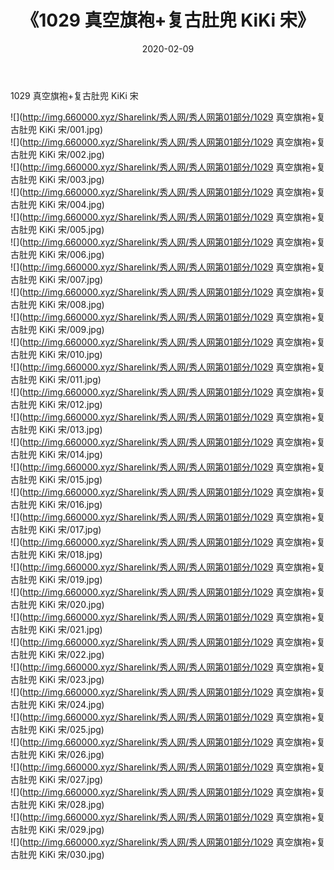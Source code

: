 ﻿---
layout: post
title:  《1029 真空旗袍+复古肚兜 KiKi 宋》
date:   2020-02-09
img: http://img.660000.xyz/Sharelink/秀人网/秀人网第01部分/1029 真空旗袍+复古肚兜 KiKi 宋/000.jpg
categories: [美女, 清纯, 唯美]
---

1029 真空旗袍+复古肚兜 KiKi 宋

  ![](http://img.660000.xyz/Sharelink/秀人网/秀人网第01部分/1029 真空旗袍+复古肚兜 KiKi 宋/001.jpg) <br> ![](http://img.660000.xyz/Sharelink/秀人网/秀人网第01部分/1029 真空旗袍+复古肚兜 KiKi 宋/002.jpg) <br> ![](http://img.660000.xyz/Sharelink/秀人网/秀人网第01部分/1029 真空旗袍+复古肚兜 KiKi 宋/003.jpg) <br> ![](http://img.660000.xyz/Sharelink/秀人网/秀人网第01部分/1029 真空旗袍+复古肚兜 KiKi 宋/004.jpg) <br> ![](http://img.660000.xyz/Sharelink/秀人网/秀人网第01部分/1029 真空旗袍+复古肚兜 KiKi 宋/005.jpg) <br> ![](http://img.660000.xyz/Sharelink/秀人网/秀人网第01部分/1029 真空旗袍+复古肚兜 KiKi 宋/006.jpg) <br> ![](http://img.660000.xyz/Sharelink/秀人网/秀人网第01部分/1029 真空旗袍+复古肚兜 KiKi 宋/007.jpg) <br> ![](http://img.660000.xyz/Sharelink/秀人网/秀人网第01部分/1029 真空旗袍+复古肚兜 KiKi 宋/008.jpg) <br> ![](http://img.660000.xyz/Sharelink/秀人网/秀人网第01部分/1029 真空旗袍+复古肚兜 KiKi 宋/009.jpg) <br> ![](http://img.660000.xyz/Sharelink/秀人网/秀人网第01部分/1029 真空旗袍+复古肚兜 KiKi 宋/010.jpg) <br> ![](http://img.660000.xyz/Sharelink/秀人网/秀人网第01部分/1029 真空旗袍+复古肚兜 KiKi 宋/011.jpg) <br> ![](http://img.660000.xyz/Sharelink/秀人网/秀人网第01部分/1029 真空旗袍+复古肚兜 KiKi 宋/012.jpg) <br> ![](http://img.660000.xyz/Sharelink/秀人网/秀人网第01部分/1029 真空旗袍+复古肚兜 KiKi 宋/013.jpg) <br> ![](http://img.660000.xyz/Sharelink/秀人网/秀人网第01部分/1029 真空旗袍+复古肚兜 KiKi 宋/014.jpg) <br> ![](http://img.660000.xyz/Sharelink/秀人网/秀人网第01部分/1029 真空旗袍+复古肚兜 KiKi 宋/015.jpg) <br> ![](http://img.660000.xyz/Sharelink/秀人网/秀人网第01部分/1029 真空旗袍+复古肚兜 KiKi 宋/016.jpg) <br> ![](http://img.660000.xyz/Sharelink/秀人网/秀人网第01部分/1029 真空旗袍+复古肚兜 KiKi 宋/017.jpg) <br> ![](http://img.660000.xyz/Sharelink/秀人网/秀人网第01部分/1029 真空旗袍+复古肚兜 KiKi 宋/018.jpg) <br> ![](http://img.660000.xyz/Sharelink/秀人网/秀人网第01部分/1029 真空旗袍+复古肚兜 KiKi 宋/019.jpg) <br> ![](http://img.660000.xyz/Sharelink/秀人网/秀人网第01部分/1029 真空旗袍+复古肚兜 KiKi 宋/020.jpg) <br> ![](http://img.660000.xyz/Sharelink/秀人网/秀人网第01部分/1029 真空旗袍+复古肚兜 KiKi 宋/021.jpg) <br> ![](http://img.660000.xyz/Sharelink/秀人网/秀人网第01部分/1029 真空旗袍+复古肚兜 KiKi 宋/022.jpg) <br> ![](http://img.660000.xyz/Sharelink/秀人网/秀人网第01部分/1029 真空旗袍+复古肚兜 KiKi 宋/023.jpg) <br> ![](http://img.660000.xyz/Sharelink/秀人网/秀人网第01部分/1029 真空旗袍+复古肚兜 KiKi 宋/024.jpg) <br> ![](http://img.660000.xyz/Sharelink/秀人网/秀人网第01部分/1029 真空旗袍+复古肚兜 KiKi 宋/025.jpg) <br> ![](http://img.660000.xyz/Sharelink/秀人网/秀人网第01部分/1029 真空旗袍+复古肚兜 KiKi 宋/026.jpg) <br> ![](http://img.660000.xyz/Sharelink/秀人网/秀人网第01部分/1029 真空旗袍+复古肚兜 KiKi 宋/027.jpg) <br> ![](http://img.660000.xyz/Sharelink/秀人网/秀人网第01部分/1029 真空旗袍+复古肚兜 KiKi 宋/028.jpg) <br> ![](http://img.660000.xyz/Sharelink/秀人网/秀人网第01部分/1029 真空旗袍+复古肚兜 KiKi 宋/029.jpg) <br> ![](http://img.660000.xyz/Sharelink/秀人网/秀人网第01部分/1029 真空旗袍+复古肚兜 KiKi 宋/030.jpg) <br>